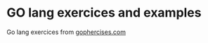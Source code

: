 # GO lang exercices and examples

Go lang exercices from [gophercises.com](https://gophercises.com/) 